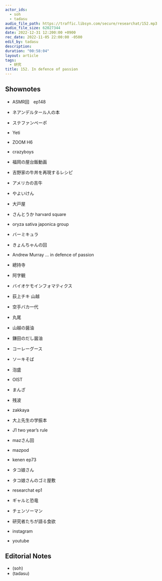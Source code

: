 ```yaml
---
actor_ids:
  - soh
  - tadasu
audio_file_path: https://traffic.libsyn.com/secure/researchat/152.mp3 
audio_file_size: 62027344
date: 2022-12-31 12:200:00 +0900
rec_date: 2022-11-05 22:00:00 -0500
edit_by: tadasu
description:
duration: "00:58:04"
layout: article
tags:
  - 研究
title: 152. In defence of passion
---
```


## Shownotes
- ASMR回　ep148
- ネアンデルタール人の本
- ステファンペーポ

- Yeti
- ZOOM H6
- crazyboys
- 福岡の屋台飯動画
- 吉野家の牛丼を再現するレシピ
- アメリカの吉牛
- やよいけん
- 大戸屋
- さんとうか harvard square
- oryza sativa japonica group
- バーミキュラ
- きょんちゃんの回
- Andrew Murray … in defence of passion
- 總持寺
- 阿字観
- バイオケモインフォマティクス
- 荻上チキ
 山越
- 空手バカ一代
- 丸尾
- 山越の醤油
- 鎌田のだし醤油
- コーレーグース
- ソーキそば
- 泡盛
- OIST
- まんざ
- 残波
- zakkaya
- 大上先生の学振本
- J1 two year’s rule
- mazさん回
- mazpod
- kenen ep73
- タコ娘さん
- タコ娘さんのゴミ屋敷
- researchat ep1
- ギャルと恐竜
- チェンソーマン
- 研究者たちが語る食欲
- instagram
- youtube


## Editorial Notes
- (soh)
- (tadasu)

